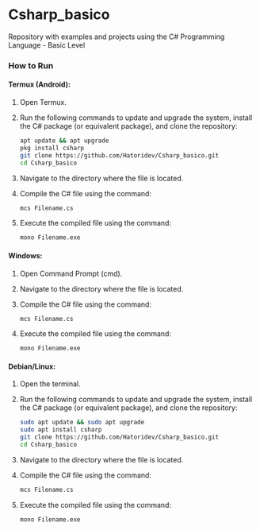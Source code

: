 # Csharp_basico

Repository with examples and projects using the C# Programming Language - Basic Level

### How to Run

#### Termux (Android):
1. Open Termux.
2. Run the following commands to update and upgrade the system, install the C# package (or equivalent package), and clone the repository:
   ```bash
   apt update && apt upgrade
   pkg install csharp
   git clone https://github.com/Hatoridev/Csharp_basico.git
   cd Csharp_basico
   ```

3. Navigate to the directory where the file is located.
4. Compile the C# file using the command:
   ```bash
   mcs Filename.cs
   ```

5. Execute the compiled file using the command:
   ```bash
   mono Filename.exe
   ```

#### Windows:
1. Open Command Prompt (cmd).
2. Navigate to the directory where the file is located.
3. Compile the C# file using the command:
   ```bash
   mcs Filename.cs
   ```

4. Execute the compiled file using the command:
   ```bash
   mono Filename.exe
   ```

#### Debian/Linux:
1. Open the terminal.
2. Run the following commands to update and upgrade the system, install the C# package (or equivalent package), and clone the repository:
   ```bash
   sudo apt update && sudo apt upgrade
   sudo apt install csharp
   git clone https://github.com/Hatoridev/Csharp_basico.git
   cd Csharp_basico
   ```

3. Navigate to the directory where the file is located.
4. Compile the C# file using the command:
   ```bash
   mcs Filename.cs
   ```

5. Execute the compiled file using the command:
   ```bash
   mono Filename.exe
   ```
